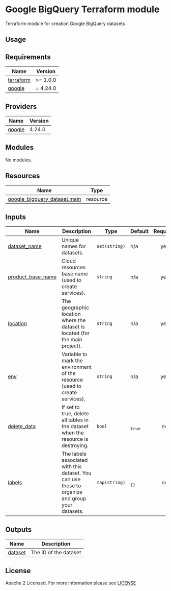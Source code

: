 # Google BigQuery Terraform module
Terraform module for creation Google BigQuery datasets

## Usage

<!-- BEGIN_TF_DOCS -->
## Requirements
| Name                                                                      | Version  |
| ------------------------------------------------------------------------- | -------- |
| <a name="requirement_terraform"></a> [terraform](#requirement\_terraform) | >= 1.0.0 |
| <a name="requirement_google"></a> [google](#requirement\_google)          | = 4.24.0 |

## Providers
| Name                                                       | Version |
| ---------------------------------------------------------- | ------- |
| <a name="provider_google"></a> [google](#provider\_google) | 4.24.0  |

## Modules
No modules.

## Resources
| Name                                                                                                                            | Type     |
| ------------------------------------------------------------------------------------------------------------------------------- | -------- |
| [google_bigquery_dataset.main](https://registry.terraform.io/providers/hashicorp/google/latest/docs/resources/bigquery_dataset) | resource |

## Inputs
| Name                                                                                      | Description                                                                                     | Type          | Default             | Required |
| ----------------------------------------------------------------------------------------- | ----------------------------------------------------------------------------------------------- | ------------- | ------------------- | :------: |
| <a name="input_dataset_name"></a> [dataset\_name](#input\_dataset\_name)                  | Unique names for datasets.                                                                      | `set(string)` | n/a                 |   yes    |
| <a name="input_product_base_name"></a> [product\_base\_name](#input\_product\_base\_name) | Cloud resources base name (used to create services).                                            | `string`      | n/a                 |   yes    |
| <a name="input_location"></a> [location](#input\_location)                                | The geographic location where the dataset is located (for the main project).                    | `string`      | n/a                 |   yes    |
| <a name="input_env"></a> [env](#input\_env)                                               | Variable to mark the environment of the resource (used to create services).                     | `string`      | n/a                 |   yes    |
| <a name="input_delete_data"></a> [delete\_data](#input\_delete\_data)                     | If set to true, delete all tables in the dataset when the resource is destroying.               | `bool`        | <pre><br>true</pre> |    no    |
| <a name="input_labels"></a> [labels](#input\_labels)                                      | The labels associated with this dataset. You can use these to organize and group your datasets. | `map(string)` | <pre><br>{}</pre>   |    no    |

## Outputs
| Name                                                      | Description           |
| --------------------------------------------------------- | --------------------- |
| <a name="output_dataset"></a> [dataset](#output\_dataset) | The ID of the dataset |

<!-- END_TF_DOCS -->

## License
Apache 2 Licensed. For more information please see [LICENSE](https://github.com/data-platform-hq/terraform-google-bigquery/blob/main/LICENSE)
